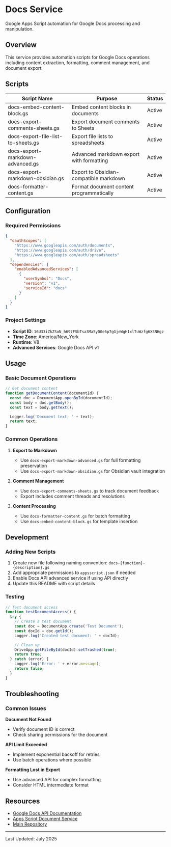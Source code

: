 # Docs Service

Google Apps Script automation for Google Docs processing and manipulation.

## Overview

This service provides automation scripts for Google Docs operations including content extraction, formatting, comment management, and document export.

## Scripts

| Script Name | Purpose | Status |
|-------------|---------|--------|
| docs-embed-content-block.gs | Embed content blocks in documents | Active |
| docs-export-comments-sheets.gs | Export document comments to Sheets | Active |
| docs-export-file-list-to-sheets.gs | Export file lists to spreadsheets | Active |
| docs-export-markdown-advanced.gs | Advanced markdown export with formatting | Active |
| docs-export-markdown-obsidian.gs | Export to Obsidian-compatible markdown | Active |
| docs-formatter-content.gs | Format document content programmatically | Active |

## Configuration

### Required Permissions

```json
{
  "oauthScopes": [
    "https://www.googleapis.com/auth/documents",
    "https://www.googleapis.com/auth/drive",
    "https://www.googleapis.com/auth/spreadsheets"
  ],
  "dependencies": {
    "enabledAdvancedServices": [
      {
        "userSymbol": "Docs",
        "version": "v1",
        "serviceId": "docs"
      }
    ]
  }
}
```

### Project Settings

- **Script ID**: `16U33iZkZSoN_h697FSbTsa3Ma5yD0e6p7gGjeWgH1xlTuWzfg6X3NHgz`
- **Time Zone**: America/New_York
- **Runtime**: V8
- **Advanced Services**: Google Docs API v1

## Usage

### Basic Document Operations

```javascript
// Get document content
function getDocumentContent(documentId) {
  const doc = DocumentApp.openById(documentId);
  const body = doc.getBody();
  const text = body.getText();

  Logger.log('Document text: ' + text);
  return text;
}
```

### Common Operations

1. **Export to Markdown**
   - Use `docs-export-markdown-advanced.gs` for full formatting preservation
   - Use `docs-export-markdown-obsidian.gs` for Obsidian vault integration

2. **Comment Management**
   - Use `docs-export-comments-sheets.gs` to track document feedback
   - Export includes comment threads and resolutions

3. **Content Processing**
   - Use `docs-formatter-content.gs` for batch formatting
   - Use `docs-embed-content-block.gs` for template insertion

## Development

### Adding New Scripts

1. Create new file following naming convention: `docs-{function}-{description}.gs`
2. Add appropriate permissions to `appsscript.json` if needed
3. Enable Docs API advanced service if using API directly
4. Update this README with script details

### Testing

```javascript
// Test document access
function testDocumentAccess() {
  try {
    // Create a test document
    const doc = DocumentApp.create('Test Document');
    const docId = doc.getId();
    Logger.log('Created test document: ' + docId);

    // Clean up
    DriveApp.getFileById(docId).setTrashed(true);
    return true;
  } catch (error) {
    Logger.log('Error: ' + error.message);
    return false;
  }
}
```

## Troubleshooting

### Common Issues

**Document Not Found**
- Verify document ID is correct
- Check sharing permissions for the document

**API Limit Exceeded**
- Implement exponential backoff for retries
- Use batch operations where possible

**Formatting Lost in Export**
- Use advanced API for complex formatting
- Consider HTML intermediate format

## Resources

- [Google Docs API Documentation](https://developers.google.com/docs/api)
- [Apps Script Document Service](https://developers.google.com/apps-script/reference/document)
- [Main Repository](https://github.com/klappe-pm/Another-Google-Automation-Repo)

---

Last Updated: July 2025